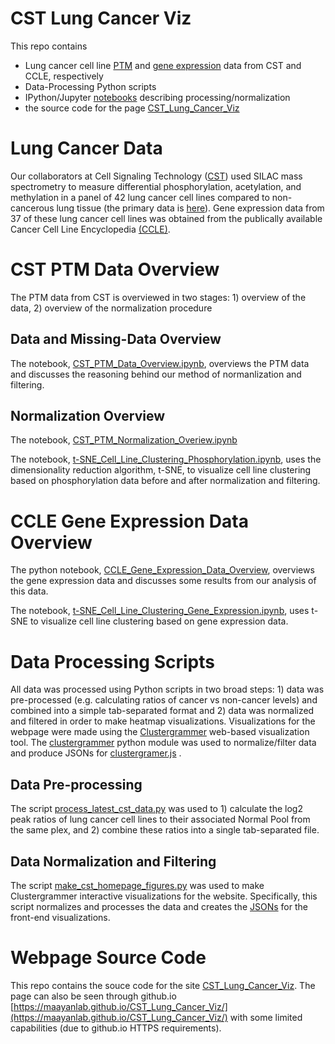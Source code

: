 # CST Lung Cancer Viz

This repo contains
* Lung cancer cell line [PTM](lung_cellline_3_1_16) and [gene expression](CCLE_gene_expression) data from CST and CCLE, respectively
* Data-Processing Python scripts
* IPython/Jupyter [notebooks](notebooks) describing processing/normalization
* the source code for the page [CST_Lung_Cancer_Viz](http://maayanlab.net/CST_Lung_Cancer_Viz/)

# Lung Cancer Data
Our collaborators at Cell Signaling Technology ([CST](https://www.cellsignal.com/)) used SILAC mass spectrometry to measure differential phosphorylation, acetylation, and methylation in a panel of 42 lung cancer cell lines compared to non-cancerous lung tissue (the primary data is [here](lung_cellline_3_1_16)). Gene expression data from 37 of these lung cancer cell lines was obtained from the publically available Cancer Cell Line Encyclopedia [(CCLE)](https://portals.broadinstitute.org/ccle/home).

# CST PTM Data Overview
The PTM data from CST is overviewed in two stages: 1) overview of the data, 2) overview of the normalization procedure

## Data and Missing-Data Overview
The notebook, [CST_PTM_Data_Overview.ipynb](notebooks/CST_PTM_Data_Overview.ipynb), overviews the PTM data and discusses the reasoning behind our method of normanlization and filtering.

## Normalization Overview
The notebook, [CST_PTM_Normalization_Overiew.ipynb](notebooks/CST_PTM_Normalization_Overview.ipynb)

The notebook, [t-SNE_Cell_Line_Clustering_Phosphorylation.ipynb](notebooks/t-SNE_Cell_Line_Clustering_Phosphorylation.ipynb), uses the dimensionality reduction algorithm, t-SNE, to visualize cell line clustering based on phosphorylation data before and after normalization and filtering.

# CCLE Gene Expression Data Overview
The python notebook, [CCLE_Gene_Expression_Data_Overview](notebooks/CCLE_Gene_Expression_Data_Overview.ipynb), overviews the gene expression data and discusses some results from our analysis of this data.

The notebook, [t-SNE_Cell_Line_Clustering_Gene_Expression.ipynb](notebooks/t-SNE_Cell_Line_Clustering_Gene_Expression.ipynb), uses t-SNE to visualize cell line clustering based on gene expression data.

# Data Processing Scripts
All data was processed using Python scripts in two broad steps: 1) data was pre-processed (e.g. calculating ratios of cancer vs non-cancer levels) and combined into a simple tab-separated format and 2) data was normalized and filtered in order to make heatmap visualizations. Visualizations for the webpage were made using the [Clustergrammer](https://github.com/MaayanLab/clustergrammer) web-based visualization tool. The [clustergrammer](clustergrammer) python module was used to normalize/filter data and produce JSONs for [clustergramer.js](js/clustergrammer.js) .

## Data Pre-processing
The script [process_latest_cst_data.py](process_latest_cst_data.py) was used to 1) calculate the log2 peak ratios of lung cancer cell lines to their associated Normal Pool from the same plex, and 2) combine these ratios into a single tab-separated file.

## Data Normalization and Filtering
The script [make_cst_homepage_figures.py](make_cst_homepage_figures.py) was used to make Clustergrammer interactive visualizations for the website. Specifically, this script normalizes and processes the data and creates the [JSONs](json) for the front-end visualizations.

# Webpage Source Code
This repo contains the souce code for the site [CST_Lung_Cancer_Viz](http://maayanlab.net/CST_Lung_Cancer_Viz/). The page can also be seen through github.io [https://maayanlab.github.io/CST_Lung_Cancer_Viz/](https://maayanlab.github.io/CST_Lung_Cancer_Viz/) with some limited capabilities (due to github.io HTTPS requirements).

